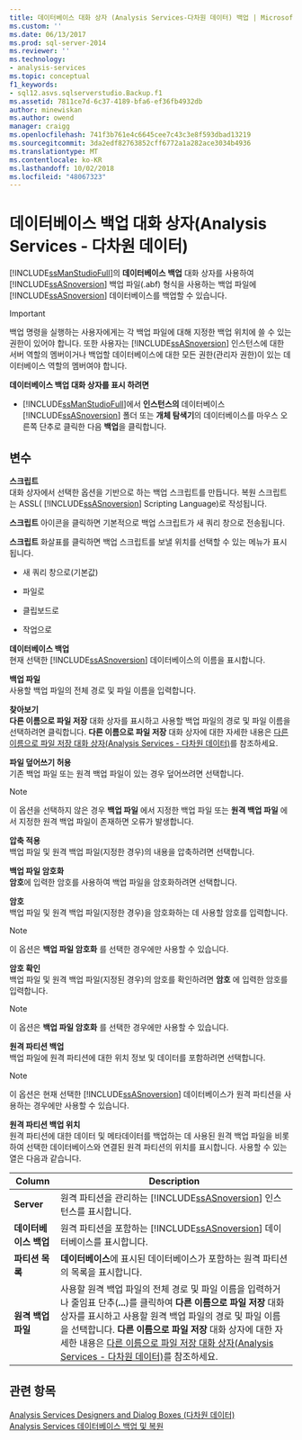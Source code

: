 ```yaml
---
title: 데이터베이스 대화 상자 (Analysis Services-다차원 데이터) 백업 | Microsoft Docs
ms.custom: ''
ms.date: 06/13/2017
ms.prod: sql-server-2014
ms.reviewer: ''
ms.technology:
- analysis-services
ms.topic: conceptual
f1_keywords:
- sql12.asvs.sqlserverstudio.Backup.f1
ms.assetid: 7811ce7d-6c37-4189-bfa6-ef36fb4932db
author: minewiskan
ms.author: owend
manager: craigg
ms.openlocfilehash: 741f3b761e4c6645cee7c43c3e8f593dbad13219
ms.sourcegitcommit: 3da2edf82763852cff6772a1a282ace3034b4936
ms.translationtype: MT
ms.contentlocale: ko-KR
ms.lasthandoff: 10/02/2018
ms.locfileid: "48067323"
---
```

# <a name="backup-database-dialog-box-analysis-services---multidimensional-data"></a>데이터베이스 백업 대화 상자(Analysis Services - 다차원 데이터)
  [!INCLUDE[ssManStudioFull](../includes/ssmanstudiofull-md.md)]의 **데이터베이스 백업** 대화 상자를 사용하여 [!INCLUDE[ssASnoversion](../includes/ssasnoversion-md.md)] 백업 파일(.abf) 형식을 사용하는 백업 파일에 [!INCLUDE[ssASnoversion](../includes/ssasnoversion-md.md)] 데이터베이스를 백업할 수 있습니다.  
  
> [!IMPORTANT]  
>  백업 명령을 실행하는 사용자에게는 각 백업 파일에 대해 지정한 백업 위치에 쓸 수 있는 권한이 있어야 합니다. 또한 사용자는 [!INCLUDE[ssASnoversion](../includes/ssasnoversion-md.md)] 인스턴스에 대한 서버 역할의 멤버이거나 백업할 데이터베이스에 대한 모든 권한(관리자 권한)이 있는 데이터베이스 역할의 멤버여야 합니다.  
  
 **데이터베이스 백업 대화 상자를 표시 하려면**  
  
-   [!INCLUDE[ssManStudioFull](../includes/ssmanstudiofull-md.md)]에서 **인스턴스의** 데이터베이스 [!INCLUDE[ssASnoversion](../includes/ssasnoversion-md.md)] 폴더 또는 **개체 탐색기**의 데이터베이스를 마우스 오른쪽 단추로 클릭한 다음 **백업**을 클릭합니다.  
  
## <a name="options"></a>변수  
 **스크립트**  
 대화 상자에서 선택한 옵션을 기반으로 하는 백업 스크립트를 만듭니다. 복원 스크립트는 ASSL( [!INCLUDE[ssASnoversion](../includes/ssasnoversion-md.md)] Scripting Language)로 작성됩니다.  
  
 **스크립트** 아이콘을 클릭하면 기본적으로 백업 스크립트가 새 쿼리 창으로 전송됩니다.  
  
 **스크립트** 화살표를 클릭하면 백업 스크립트를 보낼 위치를 선택할 수 있는 메뉴가 표시됩니다.  
  
-   새 쿼리 창으로(기본값)  
  
-   파일로  
  
-   클립보드로  
  
-   작업으로  
  
 **데이터베이스 백업**  
 현재 선택한 [!INCLUDE[ssASnoversion](../includes/ssasnoversion-md.md)] 데이터베이스의 이름을 표시합니다.  
  
 **백업 파일**  
 사용할 백업 파일의 전체 경로 및 파일 이름을 입력합니다.  
  
 **찾아보기**  
 **다른 이름으로 파일 저장** 대화 상자를 표시하고 사용할 백업 파일의 경로 및 파일 이름을 선택하려면 클릭합니다. **다른 이름으로 파일 저장** 대화 상자에 대한 자세한 내용은 [다른 이름으로 파일 저장 대화 상자&#40;Analysis Services - 다차원 데이터&#41;](save-file-as-dialog-box-analysis-services-multidimensional-data.md)를 참조하세요.  
  
 **파일 덮어쓰기 허용**  
 기존 백업 파일 또는 원격 백업 파일이 있는 경우 덮어쓰려면 선택합니다.  
  
> [!NOTE]  
>  이 옵션을 선택하지 않은 경우 **백업 파일** 에서 지정한 백업 파일 또는 **원격 백업 파일** 에서 지정한 원격 백업 파일이 존재하면 오류가 발생합니다.  
  
 **압축 적용**  
 백업 파일 및 원격 백업 파일(지정한 경우)의 내용을 압축하려면 선택합니다.  
  
 **백업 파일 암호화**  
 **암호**에 입력한 암호를 사용하여 백업 파일을 암호화하려면 선택합니다.  
  
 **암호**  
 백업 파일 및 원격 백업 파일(지정한 경우)을 암호화하는 데 사용할 암호를 입력합니다.  
  
> [!NOTE]  
>  이 옵션은 **백업 파일 암호화** 를 선택한 경우에만 사용할 수 있습니다.  
  
 **암호 확인**  
 백업 파일 및 원격 백업 파일(지정된 경우)의 암호를 확인하려면 **암호** 에 입력한 암호를 입력합니다.  
  
> [!NOTE]  
>  이 옵션은 **백업 파일 암호화** 를 선택한 경우에만 사용할 수 있습니다.  
  
 **원격 파티션 백업**  
 백업 파일에 원격 파티션에 대한 위치 정보 및 데이터를 포함하려면 선택합니다.  
  
> [!NOTE]  
>  이 옵션은 현재 선택한 [!INCLUDE[ssASnoversion](../includes/ssasnoversion-md.md)] 데이터베이스가 원격 파티션을 사용하는 경우에만 사용할 수 있습니다.  
  
 **원격 파티션 백업 위치**  
 원격 파티션에 대한 데이터 및 메타데이터를 백업하는 데 사용된 원격 백업 파일을 비롯하여 선택한 데이터베이스와 연결된 원격 파티션의 위치를 표시합니다. 사용할 수 있는 열은 다음과 같습니다.  
  
|Column|Description|  
|------------|-----------------|  
|**Server**|원격 파티션을 관리하는 [!INCLUDE[ssASnoversion](../includes/ssasnoversion-md.md)] 인스턴스를 표시합니다.|  
|**데이터베이스 백업**|원격 파티션을 포함하는 [!INCLUDE[ssASnoversion](../includes/ssasnoversion-md.md)] 데이터베이스를 표시합니다.|  
|**파티션 목록**|**데이터베이스**에 표시된 데이터베이스가 포함하는 원격 파티션의 목록을 표시합니다.|  
|**원격 백업 파일**|사용할 원격 백업 파일의 전체 경로 및 파일 이름을 입력하거나 줄임표 단추(**...**)를 클릭하여 **다른 이름으로 파일 저장** 대화 상자를 표시하고 사용할 원격 백업 파일의 경로 및 파일 이름을 선택합니다. **다른 이름으로 파일 저장** 대화 상자에 대한 자세한 내용은 [다른 이름으로 파일 저장 대화 상자&#40;Analysis Services - 다차원 데이터&#41;](save-file-as-dialog-box-analysis-services-multidimensional-data.md)를 참조하세요.|  
  
## <a name="see-also"></a>관련 항목  
 [Analysis Services Designers and Dialog Boxes &#40;다차원 데이터&#41;](analysis-services-designers-and-dialog-boxes-multidimensional-data.md)   
 [Analysis Services 데이터베이스 백업 및 복원](multidimensional-models/backup-and-restore-of-analysis-services-databases.md)  
  
  
